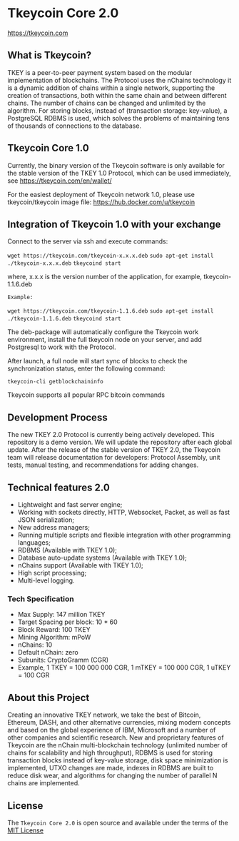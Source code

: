 Tkeycoin Core 2.0
=====================================

https://tkeycoin.com

## What is Tkeycoin?

TKEY is a peer-to-peer payment system based on the modular implementation of blockchains. The Protocol uses the nChains technology it is a dynamic addition of chains within a single network, supporting the creation of transactions, both within the same chain and between different chains. The number of chains can be changed and unlimited by the algorithm. For storing blocks, instead of (transaction storage: key-value), a PostgreSQL RDBMS is used, which solves the problems of maintaining tens of thousands of connections to the database.

## Tkeycoin Core 1.0

Currently, the binary version of the Tkeycoin software is only available for the stable version of the TKEY 1.0 Protocol, which can be used immediately, see https://tkeycoin.com/en/wallet/

For the easiest deployment of Tkeycoin network 1.0, please use tkeycoin/tkeycoin image file: https://hub.docker.com/u/tkeycoin

## Integration of Tkeycoin 1.0 with your exchange

Connect to the server via ssh and execute commands:

```wget https://tkeycoin.com/tkeycoin-x.x.x.deb```
```sudo apt-get install ./tkeycoin-x.x.x.deb```
```tkeycoind start```


where, x.x.x is the version number of the application, for example, tkeycoin-1.1.6.deb

`Example:` 

```wget https://tkeycoin.com/tkeycoin-1.1.6.deb```
```sudo apt-get install ./tkeycoin-1.1.6.deb```
```tkeycoind start```

The deb-package will automatically configure the Tkeycoin work environment, install the full tkeycoin node on your server, and add Postgresql to work with the Protocol.

After launch, a full node will start sync of blocks to check the synchronization status, enter the following command:

```tkeycoin-cli getblockchaininfo```

Tkeycoin supports all popular RPC bitcoin commands


## Development Process

The new TKEY 2.0 Protocol is currently being actively developed. This repository is a demo version. We will update the repository after each global update. After the release of the stable version of TKEY 2.0, the Tkeycoin team will release documentation for developers: Protocol Assembly, unit tests, manual testing, and recommendations for adding changes.

## Technical features 2.0

- Lightweight and fast server engine;
- Working with sockets directly, HTTP, Websocket, Packet, as well as fast JSON serialization;
- New address managers;
- Running multiple scripts and flexible integration with other programming languages;
- RDBMS (Available with TKEY 1.0);
- Database auto-update systems (Available with TKEY 1.0);
- nChains support (Available with TKEY 1.0);
- High script processing;
- Multi-level logging.


### Tech Specification

- Max Supply: 147 million TKEY
- Target Spacing per block: 10 * 60 
- Block Reward: 100 TKEY
- Mining Algorithm: mPoW
- nChains: 10
- Default nChain: zero
- Subunits: CryptoGramm (CGR)
- Example, 1 TKEY = 100 000 000 CGR, 1 mTKEY = 100 000 CGR, 1 uTKEY = 100 CGR


## About this Project

Creating an innovative TKEY network, we take the best of Bitcoin, Ethereum, DASH, and other alternative currencies, mixing modern concepts and based on the global experience of IBM, Microsoft and a number of other companies and scientific research. New and proprietary features of Tkeycoin are the nChain multi-blockchain technology (unlimited number of chains for scalability and high throughput), RDBMS is used for storing transaction blocks instead of key-value storage, disk space minimization is implemented, UTXO changes are made, indexes in RDBMS are built to reduce disk wear, and algorithms for changing the number of parallel N chains are implemented.

## License

The `Tkeycoin Core 2.0` is open source and available under the terms of the [MIT License](https://github.com/tkeycoin/tkeycoin2/blob/master/LICENSE)
